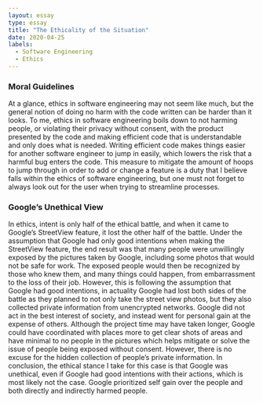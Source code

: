 ```yaml
---
layout: essay
type: essay
title: "The Ethicality of the Situation"
date: 2020-04-25
labels:
  - Software Engineering
  - Ethics
---
```


<h3>Moral Guidelines</h3>

At a glance, ethics in software engineering may not seem like much, but the general notion of doing no harm with the code written can be harder than it looks. To me, ethics in software engineering boils down to not harming people, or violating their privacy without consent, with the product presented by the code and making efficient code that is understandable and only does what is needed. Writing efficient code makes things easier for another software engineer to jump in easily, which lowers the risk that a harmful bug enters the code. This measure to mitigate the amount of hoops to jump through in order to add or change a feature is a duty that I believe falls within the ethics of software engineering, but one must not forget to always look out for the user when trying to streamline processes.

<h3>Google’s Unethical View</h3>

In ethics, intent is only half of the ethical battle, and when it came to Google’s StreetView feature, it lost the other half of the battle. Under the assumption that Google had only good intentions when making the StreetView feature, the end result was that many people were unwillingly exposed by the pictures taken by Google, including some photos that would not be safe for work. The exposed people would then be recognized by those who knew them, and many things could happen, from embarrassment to the loss of their job. However, this is following the assumption that Google had good intentions, in actuality Google had lost both sides of the battle as they planned to not only take the street view photos, but they also collected private information from unencrypted networks. Google did not act in the best interest of society, and instead went for personal gain at the expense of others. Although the project time may have taken longer, Google could have coordinated with places more to get clear shots of areas and have minimal to no people in the pictures which helps mitigate or solve the issue of people being exposed without consent. However, there is no excuse for the hidden collection of people’s private information. In conclusion, the ethical stance I take for this case is that Google was unethical, even if Google had good intentions with their actions, which is most likely not the case. Google prioritized self gain over the people and both directly and indirectly harmed people.

